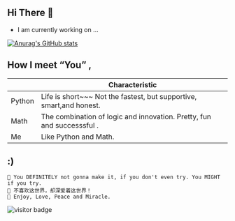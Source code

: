 


## Hi There 👋

 - I am currently working on ...

[![Anurag's GitHub stats](https://github-readme-stats.vercel.app/api?username=ouerxiao&show_icons=true&theme=dracula)](https://github.com/anuraghazra/github-readme-stats)


## How I meet “You” ,

|        | Characteristic                                                                        |
|--------|---------------------------------------------------------------------------------------|  
| Python |  Life is short~~~ Not the fastest, but supportive, smart,and honest.                  |  
|  Math  |  The combination of logic and innovation. Pretty, fun and successsful .               | 
|  Me    |  Like Python and Math.                                                                |


## :)
    🎯 You DEFINITELY not gonna make it, if you don't even try. You MIGHT if you try. 
    💋 不喜欢这世界，却深爱着这世界！
    🌈 Enjoy, Love, Peace and Miracle.


![visitor badge](https://visitor-badge.glitch.me/badge?page_id=ouerxiao.visitor-badge)

